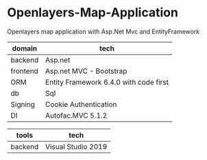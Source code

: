 # Openlayers-Map-Application
Openlayers map application with Asp.Net Mvc and EntityFramework

 domain  |tech |
| ------------- | -------------- |
| backend  | Asp.net   |
| frontend  | Asp.net MVC - Bootstrap   |
| ORM  | Entity Framework 6.4.0 with code first |
| db  | Sql  |
| Signing | Cookie Authentication |
| DI  | Autofac.MVC 5.1.2   |


| tools  |tech |
| ------------- | -------------- |
| backend  | Visual Studio 2019  |
